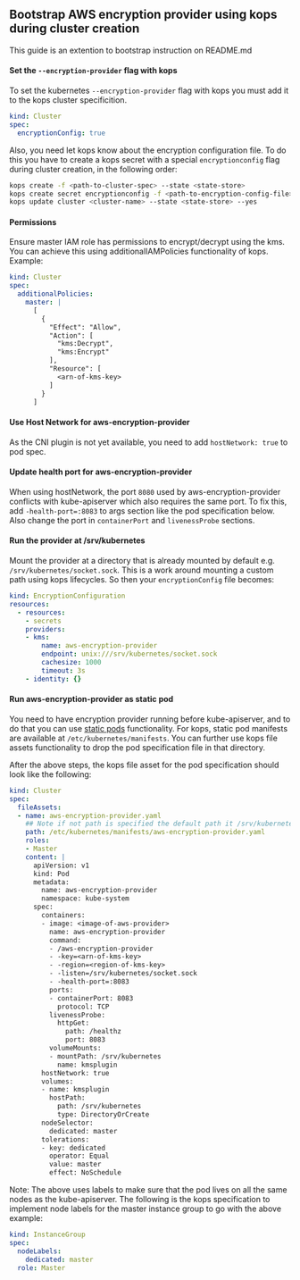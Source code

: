 
## Bootstrap AWS encryption provider using kops during cluster creation
This guide is an extention to bootstrap instruction on README.md

#### Set the `--encryption-provider` flag with kops
To set the kubernetes `--encryption-provider` flag with kops you must add it to the kops cluster specificition.
```yaml
kind: Cluster
spec:
  encryptionConfig: true

```
Also, you need let kops know about the encryption configuration file. To do this you have to create a kops secret with a special `encryptionconfig` flag during cluster creation, in the following order:
```bash
kops create -f <path-to-cluster-spec> --state <state-store>
kops create secret encryptionconfig -f <path-to-encryption-config-file> --state <state-store> --name <cluster-name>
kops update cluster <cluster-name> --state <state-store> --yes
```
#### Permissions
Ensure master IAM role has permissions to encrypt/decrypt using the kms. You can achieve this
using additionalIAMPolicies functionality of kops.
Example:
```yaml
kind: Cluster
spec:
  additionalPolicies:
    master: |
      [
        {
          "Effect": "Allow",
          "Action": [
            "kms:Decrypt",
            "kms:Encrypt"
          ],
          "Resource": [
            <arn-of-kms-key>
          ]
        }
      ]
```
#### Use Host Network for aws-encryption-provider
As the CNI plugin is not yet available, you need to add `hostNetwork: true` to pod spec.

#### Update health port for aws-encryption-provider
When using hostNetwork, the port `8080` used by aws-encryption-provider conflicts with
kube-apiserver which also requires the same port. To fix this, add `-health-port=:8083`
to args section like the pod specification below. Also change the port in `containerPort` and `livenessProbe`
sections.

#### Run the provider at /srv/kubernetes
Mount the provider at a directory that is already mounted by default e.g. `/srv/kubernetes/socket.sock`. This is a work around mounting a custom path using kops lifecycles. So then your `encryptionConfig` file becomes:
```yaml
kind: EncryptionConfiguration
resources:
  - resources:
    - secrets
    providers:
    - kms:
        name: aws-encryption-provider
        endpoint: unix:///srv/kubernetes/socket.sock
        cachesize: 1000
        timeout: 3s
    - identity: {}
```

#### Run aws-encryption-provider as static pod
You need to have encryption provider running before kube-apiserver, and to do that you can
use [static pods](https://kubernetes.io/docs/tasks/administer-cluster/static-pod/) functionality. For kops, static pod manifests are available at `/etc/kubernetes/manifests`. You can further use kops file assets functionality to drop 
the pod specification file in that directory. 

After the above steps, the kops file asset for the pod specification should look like the following:
```yaml
kind: Cluster
spec:
  fileAssets:
  - name: aws-encryption-provider.yaml
    ## Note if not path is specified the default path it /srv/kubernetes/assets/<name>
    path: /etc/kubernetes/manifests/aws-encryption-provider.yaml
    roles:
    - Master
    content: |
      apiVersion: v1
      kind: Pod
      metadata:
        name: aws-encryption-provider
        namespace: kube-system
      spec:
        containers:
        - image: <image-of-aws-provider>
          name: aws-encryption-provider
          command:
          - /aws-encryption-provider
          - -key=<arn-of-kms-key>
          - -region=<region-of-kms-key>
          - -listen=/srv/kubernetes/socket.sock
          - -health-port=:8083
          ports:
          - containerPort: 8083
            protocol: TCP
          livenessProbe:
            httpGet:
              path: /healthz
              port: 8083
          volumeMounts:
          - mountPath: /srv/kubernetes
            name: kmsplugin
        hostNetwork: true
        volumes:
        - name: kmsplugin
          hostPath:
            path: /srv/kubernetes
            type: DirectoryOrCreate
        nodeSelector:
          dedicated: master
        tolerations:
        - key: dedicated
          operator: Equal
          value: master
          effect: NoSchedule
```
Note: The above uses labels to make sure that the pod lives on all the same nodes as the kube-apiserver. The following is the kops specification to implement node labels for the master instance group to go with the above example:
```yaml
kind: InstanceGroup
spec:
  nodeLabels:
    dedicated: master
  role: Master
```